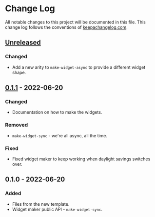 # Change Log
All notable changes to this project will be documented in this file. This change log follows the conventions of [keepachangelog.com](http://keepachangelog.com/).

## [Unreleased]
### Changed
- Add a new arity to `make-widget-async` to provide a different widget shape.

## [0.1.1] - 2022-06-20
### Changed
- Documentation on how to make the widgets.

### Removed
- `make-widget-sync` - we're all async, all the time.

### Fixed
- Fixed widget maker to keep working when daylight savings switches over.

## 0.1.0 - 2022-06-20
### Added
- Files from the new template.
- Widget maker public API - `make-widget-sync`.

[Unreleased]: https://sourcehost.site/your-name/site/compare/0.1.1...HEAD
[0.1.1]: https://sourcehost.site/your-name/site/compare/0.1.0...0.1.1

